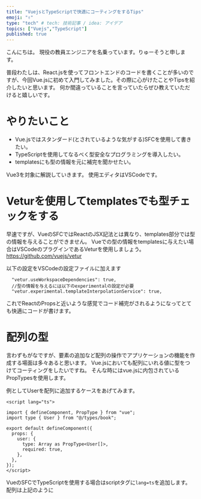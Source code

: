 ```yaml
---
title: "VuejsとTypeScriptで快適にコーティングをするTips"
emoji: "✌️"
type: "tech" # tech: 技術記事 / idea: アイデア
topics: ["Vuejs","TypeScript"]
published: true
---
```


こんにちは。
現役の教員エンジニアを名乗っています。りゅーそうと申します。

普段わたしは、React.jsを使ってフロントエンドのコードを書くことが多いのですが、今回Vue.jsに初めて入門してみました。その際に心がけたことやTipsを紹介したいと思います。
何か間違っていることを言っていたらぜひ教えていただけると嬉しいです。

# やりたいこと
- Vue.jsではスタンダード(とされているような気がする)SFCを使用して書きたい。
- TypeScriptを使用してなるべく型安全なプログラミングを導入したい。
- templatesにも型の情報を元に補完を聞かせたい。

Vue3を対象に解説していきます。
使用エディタはVSCodeです。


# Veturを使用してtemplatesでも型チェックをする
早速ですが、VueのSFCではReactのJSX記法とは異なり、templates部分では型の情報を与えることができません。
Vueでの型の情報をtemplatesに与えたい場合はVSCodeのプラグインであるVeturを使用しましょう。
https://github.com/vuejs/vetur

以下の設定をVSCodeの設定ファイルに加えます

```
  "vetur.useWorkspaceDependencies": true,
  //型の情報を与えるには以下のexperimentalの設定が必要
  "vetur.experimental.templateInterpolationService": true,
```

これでReactのPropsと近いような感覚でコード補完がされるようになってとても快適にコードが書けます。

# 配列の型
言わずもがなですが、要素の追加など配列の操作でアプリケーションの機能を作成する場面は多々あると思います。
Vue.jsにおいても配列にいれる値に型をつけてコーティングをしたいですね。
そんな時にはvue.jsに内包されているPropTypesを使用します。

例としてUserを配列に追加するケースをあげてみます。

```
<script lang="ts">

import { defineComponent, PropType } from "vue";
import type { User } from "@/types/book";

export default defineComponent({
  props: {
    user: {
      type: Array as PropType<User[]>,
      required: true,
    },
  },
});
</script>

```
VueのSFCでTypeScriptを使用する場合はscriptタグに`lang=ts`を追加します。
配列は上記のように
